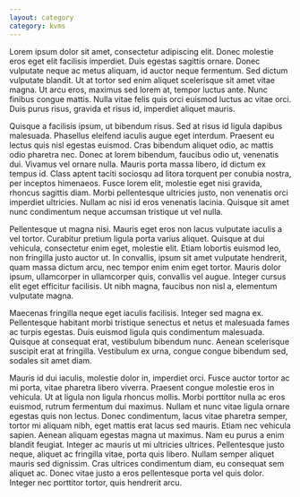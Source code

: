```yaml
---
layout: category
category: kvms
---
```


Lorem ipsum dolor sit amet, consectetur adipiscing elit. Donec molestie eros eget elit facilisis imperdiet. Duis egestas sagittis ornare. Donec vulputate neque ac metus aliquam, id auctor neque fermentum. Sed dictum vulputate blandit. Ut at tortor sed enim aliquet scelerisque sit amet vitae magna. Ut arcu eros, maximus sed lorem at, tempor luctus ante. Nunc finibus congue mattis. Nulla vitae felis quis orci euismod luctus ac vitae orci. Duis purus risus, gravida et risus id, imperdiet aliquet mauris.

Quisque a facilisis ipsum, ut bibendum risus. Sed at risus id ligula dapibus malesuada. Phasellus eleifend iaculis augue eget interdum. Praesent eu lectus quis nisl egestas euismod. Cras bibendum aliquet odio, ac mattis odio pharetra nec. Donec at lorem bibendum, faucibus odio ut, venenatis dui. Vivamus vel ornare nulla. Mauris porta massa libero, id dictum ex tempus id. Class aptent taciti sociosqu ad litora torquent per conubia nostra, per inceptos himenaeos. Fusce lorem elit, molestie eget nisi gravida, rhoncus sagittis diam. Morbi pellentesque ultricies justo, non venenatis orci imperdiet ultricies. Nullam ac nisi id eros venenatis lacinia. Quisque sit amet nunc condimentum neque accumsan tristique ut vel nulla.

Pellentesque ut magna nisi. Mauris eget eros non lacus vulputate iaculis a vel tortor. Curabitur pretium ligula porta varius aliquet. Quisque at dui vehicula, consectetur enim eget, molestie elit. Etiam lobortis euismod leo, non fringilla justo auctor ut. In convallis, ipsum sit amet vulputate hendrerit, quam massa dictum arcu, nec tempor enim enim eget tortor. Mauris dolor ipsum, ullamcorper in ullamcorper quis, convallis vel augue. Integer cursus elit eget efficitur facilisis. Ut nibh magna, faucibus non nisl a, elementum vulputate magna.

Maecenas fringilla neque eget iaculis facilisis. Integer sed magna ex. Pellentesque habitant morbi tristique senectus et netus et malesuada fames ac turpis egestas. Duis euismod ligula quis condimentum malesuada. Quisque at consequat erat, vestibulum bibendum nunc. Aenean scelerisque suscipit erat at fringilla. Vestibulum ex urna, congue congue bibendum sed, sodales sit amet diam.

Mauris id dui iaculis, molestie dolor in, imperdiet orci. Fusce auctor tortor ac mi porta, vitae pharetra libero viverra. Praesent congue molestie eros in vehicula. Ut at ligula non ligula rhoncus mollis. Morbi porttitor nulla ac eros euismod, rutrum fermentum dui maximus. Nullam et nunc vitae ligula ornare egestas quis non lectus. Donec condimentum, lacus vitae pharetra semper, tortor mi aliquam nibh, eget mattis erat lacus sed mauris. Etiam nec vehicula sapien. Aenean aliquam egestas magna ut maximus. Nam eu purus a enim blandit feugiat. Integer ac mauris ut mi ultricies ultrices. Pellentesque justo neque, aliquet ac fringilla vitae, porta quis libero. Nullam semper aliquet mauris sed dignissim. Cras ultrices condimentum diam, eu consequat sem aliquet ac. Donec vitae justo a eros pellentesque porta vel quis dolor. Integer nec porttitor tortor, quis hendrerit arcu.
